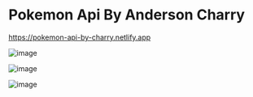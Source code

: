 # Pokemon Api By Anderson Charry
https://pokemon-api-by-charry.netlify.app

![image](https://user-images.githubusercontent.com/85309832/162584670-da7ffae9-cfd0-463e-b668-c64c439f8928.png)

![image](https://user-images.githubusercontent.com/85309832/163482545-1a99c64b-ffcb-4e99-b9dc-770884228c44.png)


![image](https://user-images.githubusercontent.com/85309832/163016333-c7a6ab65-51c7-4fd5-bb13-0c5abc32f8c1.png)


